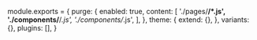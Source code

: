 module.exports = {
    purge: {
        enabled: true,
        content: [
            './pages/**/*.js',
            './components/**/*.js',
            './components/*.js',
        ],
    },
    theme: {
        extend: {},
    },
    variants: {},
    plugins: [],
}
